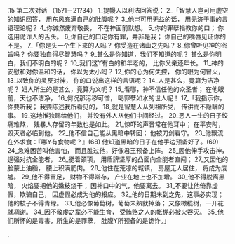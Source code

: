 .15 
第二次对话 
（15?1－21?34） 
1_提幔人以利法回答说： 
2_「智慧人岂可用虚空的知识回答， 
用东风充满自己的肚腹呢？ 
3_他岂可用无益的话， 
用无济于事的言语理论呢？ 
4_你诚然废弃敬畏， 
不在神面前默想。 
5_你的罪孽指教你的口； 
你选用诡诈人的舌头。 
6_你自己的口定你有罪，并非是我； 
你自己的嘴唇见证你的不是。 
7_「你是头一个生下来的人吗？ 
你受造在诸山之先吗？ 
8_你曾听见神的密旨吗？ 
你要独自得尽智慧吗？ 
9_甚么是你知道，我们不知道的呢？ 
甚么是你明白，我们不明白的呢？ 
10_我们这Y有白的和年老的， 
比你父亲还年长。 
11_神的安慰和对你温和的话， 
你以为太小吗？ 
12_你的心为何失控， 
你的眼为何冒火， 
13_以致你的灵反对神， 
你的口说出这样的言语呢？ 
14_人是甚么，竟算为洁净呢？ 
妇人所生的是甚么，竟算为义呢？ 
15_看哪，神不信任他的众圣者； 
在他眼前，天也不洁净， 
16_何况那污秽可憎， 
喝罪孽如水的世人呢！ 
17_「我指示你，你要听我； 
我要陈述我所看见的， 
18_就是智慧人从列祖所受， 
传讲而不隐瞒的事。 
19_这地惟独赐给他们， 
并没有外人从他们中间经过。 
20_恶人一生的日子绞痛难熬， 
残暴人存留的年数也是如此。 
21_惊吓的声音常在他耳中； 
在平安时，毁灭者必临到他。 
22_他不信自己能从黑暗中转回； 
他被刀剑看守。 
23_他飘流在外求食：『哪Y有食物呢？』(68) 
他知道黑暗的日子在他手边预备好了。(69) 
24_急难困苦叫他害怕， 
而且胜过他，好像君王预备上阵。 
25_因他伸手攻击神， 
逞强对抗全能者， 
26_挺着颈项， 
用盾牌坚厚的凸面向全能者直闯； 
27_又因他的脸蒙上油脂， 
腰上积满肥肉。 
28_他住在荒凉的城镇， 
房屋无人居住， 
将成为废墟。 
29_他不得富足， 
财物不得常存， 
产业在地上也不加增。 
30_他不得脱离黑暗， 
火焰要把他的嫩枝烧干； 
因神口中的气，他要离去。 
31_不要让他倚靠虚假，欺骗自己， 
因虚假必成为他的报应。 
32_他的日期未到之先，这事必实现； 
他的枝子不得青绿。 
33_他必像葡萄树，葡萄未熟就掉落； 
又像橄榄树，一开花就凋谢。 
34_因不敬虔之辈必不能生育， 
受贿赂之人的帐棚必被火吞灭。 
35_他们所怀的是毒害，所生的是罪孽， 
肚腹Y所预备的是诡诈。」 

.